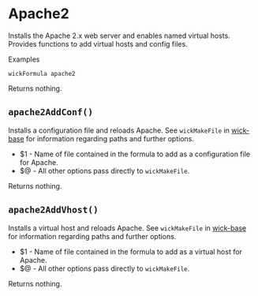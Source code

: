 Apache2
=======

Installs the Apache 2.x web server and enables named virtual hosts.  Provides functions to add virtual hosts and config files.

Examples

    wickFormula apache2

Returns nothing.


`apache2AddConf()`
------------------

Installs a configuration file and reloads Apache.  See `wickMakeFile` in [wick-base](../wick-base) for information regarding paths and further options.

* $1 - Name of file contained in the formula to add as a configuration file for Apache.
* $@ - All other options pass directly to `wickMakeFile`.

Returns nothing.


`apache2AddVhost()`
-------------------

Installs a virtual host and reloads Apache.  See `wickMakeFile` in [wick-base](../wick-base) for information regarding paths and further options.

* $1 - Name of file contained in the formula to add as a virtual host for Apache.
* $@ - All other options pass directly to `wickMakeFile`.

Returns nothing.



